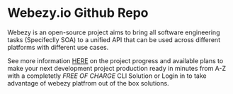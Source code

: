 # Webezy.io Github Repo

Webezy is an open-source project aims to bring all software engineering tasks (Specifeclly SOA) to a unified API that can be used across different platforms with different use cases.

See more information [HERE](https://webezy.herokuapp.com) on the project progress and available plans to make your next development project production ready in minutes from A-Z with a completetly _FREE OF CHARGE_ CLI Solution or Login in to take advantage of webezy platfrom out of the box solutions.
